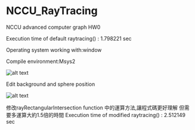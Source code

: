 # NCCU_RayTracing
NCCU advanced computer graph HW0

Execution time of default raytracing() : 1.798221 sec

Operating system working with:window

Compile environment:Msys2

![alt text](https://github.com/s0461117/NCCU_RayTracing/blob/main/results/default_out.png)

Edit background and sphere position

![alt text](https://github.com/s0461117/NCCU_RayTracing/blob/main/results/Edit_scene.png)

修改rayRectangularIntersection function 中的運算方法,讓程式碼更好理解
但需要多運算大約1.5倍的時間
Execution time of modified raytracing() : 2.512149 sec
